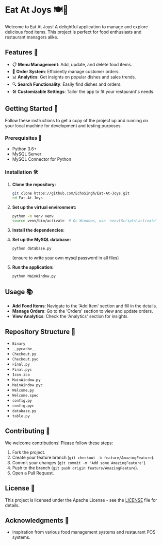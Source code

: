 # Eat At Joys 🍽️🎉

Welcome to Eat At Joys! A delightful application to manage and explore delicious food items. This project is perfect for food enthusiasts and restaurant managers alike.

## Features 🌟

- 📋 **Menu Management**: Add, update, and delete food items.
- 🛒 **Order System**: Efficiently manage customer orders.
- 📊 **Analytics**: Get insights on popular dishes and sales trends.
- 🔍 **Search Functionality**: Easily find dishes and orders.
- 🛠️ **Customizable Settings**: Tailor the app to fit your restaurant's needs.

## Getting Started 🚀

Follow these instructions to get a copy of the project up and running on your local machine for development and testing purposes.

### Prerequisites 🧰

- Python 3.6+
- MySQL Server
- MySQL Connector for Python

### Installation 🛠️

1. **Clone the repository:**

    ```bash
    git clone https://github.com/EchoSingh/Eat-At-Joys.git
    cd Eat-At-Joys
    ```

2. **Set up the virtual environment:**

    ```sh
    python -m venv venv
    source venv/bin/activate  # On Windows, use `venv\Scripts\activate`
    ```

3. **Install the dependencies:**

4. **Set up the MySQL database:**

    ```sh
    python database.py
    ```
    (ensure to write your own mysql password in all files)
6. **Run the application:**

    ```bash
    python MainWindow.py
    ```

## Usage 📚

- **Add Food Items**: Navigate to the 'Add Item' section and fill in the details.
- **Manage Orders**: Go to the 'Orders' section to view and update orders.
- **View Analytics**: Check the 'Analytics' section for insights.

## Repository Structure 📁

- `Binary`
- `__pycache__`
- `Checkout.py`
- `Checkout.pyc`
- `Final.py`
- `Final.pyc`
- `Icon.ico`
- `MainWindow.py`
- `MainWindow.pyc`
- `Welcome.py`
- `Welcome.spec`
- `config.py`
- `config.pyc`
- `database.py`
- `table.py`

## Contributing 🤝

We welcome contributions! Please follow these steps:

1. Fork the project.
2. Create your feature branch (`git checkout -b feature/AmazingFeature`).
3. Commit your changes (`git commit -m 'Add some AmazingFeature'`).
4. Push to the branch (`git push origin feature/AmazingFeature`).
5. Open a Pull Request.

## License 📄

This project is licensed under the Apache License - see the [LICENSE](LICENSE) file for details.

## Acknowledgments 🙏

- Inspiration from various food management systems and restaurant POS systems.
